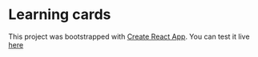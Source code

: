 # Learning cards 

This project was bootstrapped with [Create React App](https://github.com/facebook/create-react-app).
You can test it live [here](http://learningcards.herokuapp.com/)
